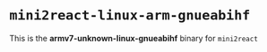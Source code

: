 # `mini2react-linux-arm-gnueabihf`

This is the **armv7-unknown-linux-gnueabihf** binary for `mini2react`
